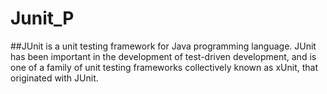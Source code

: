 # Junit_P

##JUnit is a unit testing framework for Java programming language. JUnit has been important in the development of test-driven development, and is one of a family of unit testing frameworks collectively known as xUnit, that originated with JUnit.
